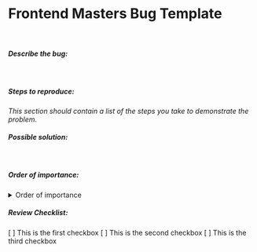 # Frontend Masters Bug Template

&nbsp;

##### Describe the bug:

&nbsp;

##### Steps to reproduce:

_This section should contain a list of the steps you take to demonstrate the problem._
&nbsp;

##### Possible solution:

&nbsp;

##### Order of importance:

<details>
<summary>Order of importance</summary>
<ul><li>[ ] Urgent </li>
<ul><li>[ ] Important</li></ul>
<ul><li>[ ] Can wait</li></ul>
<ul><li>[ ] Quick Fix</li></ul>
</details>

##### Review Checklist:

[ ] This is the first checkbox
[ ] This is the second checkbox
[ ] This is the third checkbox
